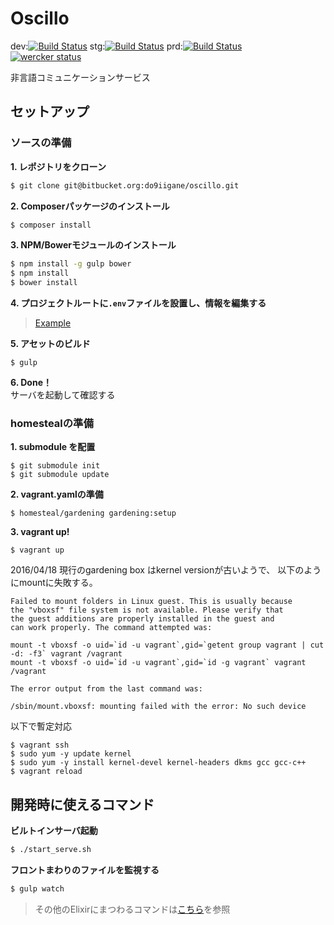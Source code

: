 # Oscillo
dev:[![Build Status](https://travis-ci.org/interestic/oscillo.svg?branch=dev)](https://travis-ci.org/interestic/oscillo)
stg:[![Build Status](https://travis-ci.org/interestic/oscillo.svg?branch=stg)](https://travis-ci.org/interestic/oscillo)
prd:[![Build Status](https://travis-ci.org/interestic/oscillo.svg?branch=prd)](https://travis-ci.org/interestic/oscillo)  
[![wercker status](https://app.wercker.com/status/4196a67afabf5b55b8b1cd1f7a72e1cc/s "wercker status")](https://app.wercker.com/project/bykey/4196a67afabf5b55b8b1cd1f7a72e1cc)

非言語コミュニケーションサービス


## セットアップ

### ソースの準備
**1. レポジトリをクローン**

```bash
$ git clone git@bitbucket.org:do9iigane/oscillo.git
```

**2. Composerパッケージのインストール**

```bash
$ composer install
```

**3. NPM/Bowerモジュールのインストール**

```bash
$ npm install -g gulp bower
$ npm install
$ bower install
```

**4. プロジェクトルートに`.env`ファイルを設置し、情報を編集する**

> [Example](https://github.com/laravel/laravel/blob/master/.env.example)

**5. アセットのビルド**

```
$ gulp
```

**6. Done！**  
サーバを起動して確認する

### homestealの準備

**1. submodule を配置**  
```
$ git submodule init
$ git submodule update
```

**2. vagrant.yamlの準備**
```
$ homesteal/gardening gardening:setup
```

**3. vagrant up!**
```
$ vagrant up 
```
2016/04/18
現行のgardening box はkernel versionが古いようで、
以下のようにmountに失敗する。

```
Failed to mount folders in Linux guest. This is usually because
the "vboxsf" file system is not available. Please verify that
the guest additions are properly installed in the guest and
can work properly. The command attempted was:

mount -t vboxsf -o uid=`id -u vagrant`,gid=`getent group vagrant | cut -d: -f3` vagrant /vagrant
mount -t vboxsf -o uid=`id -u vagrant`,gid=`id -g vagrant` vagrant /vagrant

The error output from the last command was:

/sbin/mount.vboxsf: mounting failed with the error: No such device

```

以下で暫定対応

```
$ vagrant ssh
$ sudo yum -y update kernel
$ sudo yum -y install kernel-devel kernel-headers dkms gcc gcc-c++
$ vagrant reload
```

## 開発時に使えるコマンド

**ビルトインサーバ起動**

```bash
$ ./start_serve.sh
```

**フロントまわりのファイルを監視する**

```bash
$ gulp watch
```
> その他のElixirにまつわるコマンドは[こちら](https://laravel.com/docs/5.2/elixir)を参照
